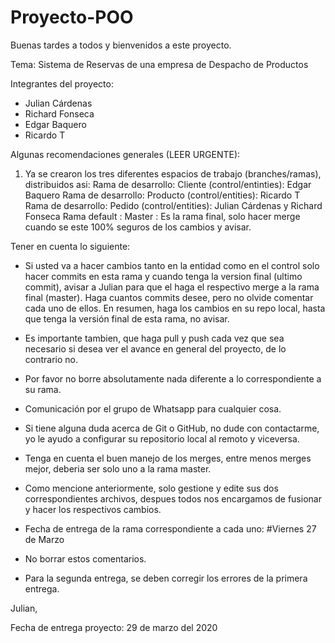 # Proyecto-POO
Buenas tardes a todos y bienvenidos a este proyecto.

Tema: Sistema de Reservas de una empresa de Despacho de Productos

Integrantes del proyecto:

- Julian Cárdenas
- Richard Fonseca
- Edgar Baquero
- Ricardo T


Algunas recomendaciones generales (LEER URGENTE):

1. Ya se crearon los tres diferentes espacios de trabajo (branches/ramas), distribuidos asi:
Rama de desarrollo: Cliente (control/entinties): Edgar Baquero
Rama de desarrollo: Producto (control/entities): Ricardo T
Rama de desarrollo: Pedido (control/entities): Julian Cárdenas y Richard Fonseca
Rama default : Master : Es la rama final, solo hacer merge cuando se este 100% seguros de los cambios y avisar.

Tener en cuenta lo siguiente:

- Si usted va a hacer cambios tanto en la entidad como en el control solo hacer commits en esta rama y cuando tenga la version final (ultimo commit), avisar a Julian para que el haga el respectivo merge a la rama final (master). Haga cuantos commits desee, pero no olvide comentar cada uno de ellos. En resumen, haga los cambios en su repo local, hasta que tenga la versión final de esta rama, no avisar.

- Es importante tambien, que haga pull y push cada vez que sea necesario si desea ver el avance en general del proyecto, de lo contrario no.

- Por favor no borre absolutamente nada diferente a lo correspondiente a su rama.

- Comunicación por el grupo de Whatsapp para cualquier cosa.

- Si tiene alguna duda acerca de Git o GitHub, no dude con contactarme, yo le
ayudo a configurar su repositorio local al remoto y viceversa.

- Tenga en cuenta el buen manejo de los merges, entre menos merges mejor, deberia ser solo uno a la rama master.

- Como mencione anteriormente, solo gestione y edite sus dos correspondientes archivos, despues todos nos encargamos de fusionar y hacer los respectivos cambios.

- Fecha de entrega de la rama correspondiente a cada uno: #Viernes 27 de Marzo

- No borrar estos comentarios.

- Para la segunda entrega, se deben corregir los errores de la primera entrega. 

Julian,





Fecha de entrega proyecto: 29 de marzo del 2020
